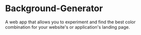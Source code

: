 # Background-Generator
A web app that allows you to experiment and find the best color combination for your website's or application's landing page.
